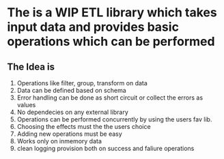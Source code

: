 # The is a WIP ETL library which takes input data and provides basic operations which can be performed

## The Idea is

1. Operations like filter, group, transform on data
2. Data can be defined based on schema
3. Error handling can be done as short circuit or collect the errors as values
4. No dependecies on any external library
5. Operations can be performed concurrently by using the users fav lib.
6. Choosing the effects must the the users choice
7. Adding new operations must be easy
8. Works only on inmemory data 
9. clean logging provision both on success and faliure operations







